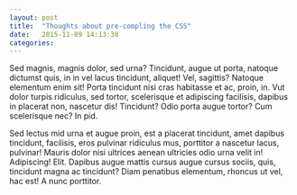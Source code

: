 ```yaml
---
layout: post
title:  "Thoughts about pre-compling the CSS"
date:   2015-11-09 14:13:38
categories:
---
```

Sed magnis, magnis dolor, sed urna? Tincidunt, augue ut porta, natoque dictumst quis, in in vel lacus tincidunt, aliquet! Vel, sagittis? Natoque elementum enim sit! Porta tincidunt nisi cras habitasse et ac, proin, in. Vut dolor turpis ridiculus, sed tortor, scelerisque et adipiscing facilisis, dapibus in placerat non, nascetur dis! Tincidunt? Odio porta augue tortor? Cum scelerisque nec? In pid.

Sed lectus mid urna et augue proin, est a placerat tincidunt, amet dapibus tincidunt, facilisis, eros pulvinar ridiculus mus, porttitor a nascetur lacus, pulvinar! Mauris dolor nisi ultrices aenean ultricies odio urna velit in! Adipiscing! Elit. Dapibus augue mattis cursus augue cursus sociis, quis, tincidunt magna ac tincidunt? Diam penatibus elementum, rhoncus ut vel, hac est! A nunc porttitor.

